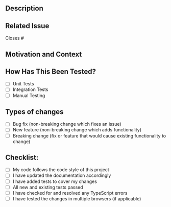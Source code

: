 ## Description
<!--- Describe your changes in detail -->

## Related Issue
<!--- Please link to the issue here -->
Closes #

## Motivation and Context
<!--- Why is this change required? What problem does it solve? -->

## How Has This Been Tested?
<!--- Please describe how you tested your changes -->
- [ ] Unit Tests
- [ ] Integration Tests
- [ ] Manual Testing

## Types of changes
<!--- What types of changes does your code introduce? Put an `x` in all the boxes that apply: -->
- [ ] Bug fix (non-breaking change which fixes an issue)
- [ ] New feature (non-breaking change which adds functionality)
- [ ] Breaking change (fix or feature that would cause existing functionality to change)

## Checklist:
<!--- Go over all the following points, and put an `x` in all the boxes that apply. -->
- [ ] My code follows the code style of this project
- [ ] I have updated the documentation accordingly
- [ ] I have added tests to cover my changes
- [ ] All new and existing tests passed
- [ ] I have checked for and resolved any TypeScript errors
- [ ] I have tested the changes in multiple browsers (if applicable)

